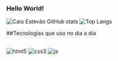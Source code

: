 ### Hello World! 

<!--[![LinkedIn](https://img.shields.io/badge/LinkedIn-0077B5?style=for-the-badge&logo=linkedin&logoColor=white)](https://www.linkedin.com/in/caio-estevao-666477245)-->

![Caio Estevão GitHub stats](https://github-readme-stats.vercel.app/api?username=caioestevao&show_icons=true&theme=dark)
![Top Langs](https://github-readme-stats.vercel.app/api/top-langs/?username=caioestevao1000&theme=dark)


##Tecnologias que uso no dia a dia<div style="display:inline_block"><br/>
  <img aling="center" alt="html5" src="https://img.shields.io/badge/HTML5-E34F26?style=for-the-badge&logo=html5&logoColor=white">
  <img aling="center" alt="css3" src="https://img.shields.io/badge/CSS3-1572B6?style=for-the-badge&logo=css3&logoColor=white">
  <img aling="center" alt="js" src="https://img.shields.io/badge/JavaScript-323330?style=for-the-badge&logo=javascript&logoColor=F7DF1E">
</div>

<!--algo sobre mim ou frase etc...-->
